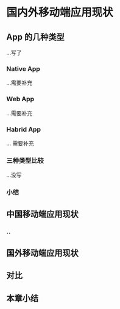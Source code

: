 # 国内外移动端应用现状

## App 的几种类型
  ...写了
  ### Native App
  ...需要补充
  ### Web App
  ...需要补充
  ### Habrid App
  ... 需要补充
  ### 三种类型比较
  ...没写
  ### 小结
## 中国移动端应用现状
  ### ..
## 国外移动端应用现状
## 对比
## 本章小结